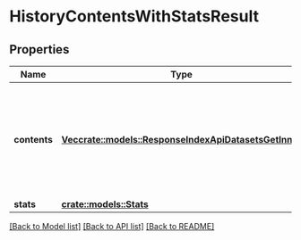 # HistoryContentsWithStatsResult

## Properties

Name | Type | Description | Notes
------------ | ------------- | ------------- | -------------
**contents** | [**Vec<crate::models::ResponseIndexApiDatasetsGetInner>**](Response_Index_Api_Datasets_Get_inner.md) | The items matching the search query. Only the items fitting in the current page limit will be returned. | 
**stats** | [**crate::models::Stats**](Stats.md) |  | 

[[Back to Model list]](../README.md#documentation-for-models) [[Back to API list]](../README.md#documentation-for-api-endpoints) [[Back to README]](../README.md)


